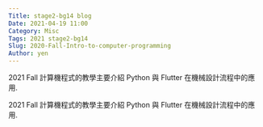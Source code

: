 ```yaml
---
Title: stage2-bg14 blog
Date: 2021-04-19 11:00
Category: Misc
Tags: 2021 stage2-bg14
Slug: 2020-Fall-Intro-to-computer-programming
Author: yen
---
```


2021 Fall 計算機程式的教學主要介紹 Python 與 Flutter 在機械設計流程中的應用.

<!-- PELICAN_END_SUMMARY -->

2021 Fall 計算機程式的教學主要介紹 Python 與 Flutter 在機械設計流程中的應用.